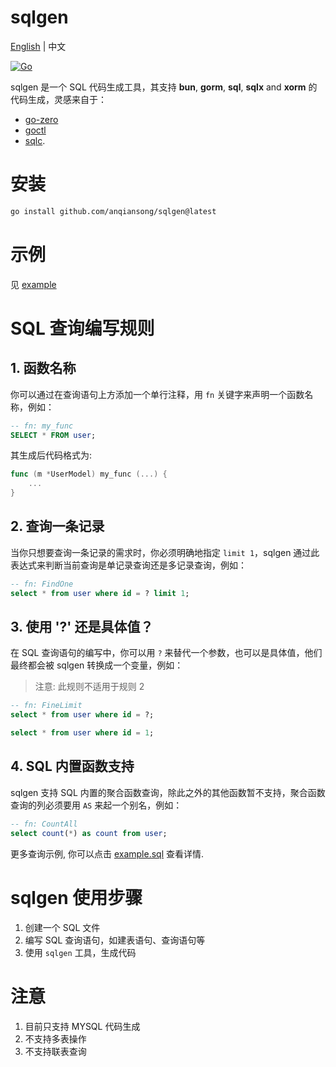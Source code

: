# sqlgen

[English](README.md) | 中文

[![Go](https://github.com/anqiansong/sqlgen/actions/workflows/go.yml/badge.svg?branch=main)](https://github.com/anqiansong/sqlgen/actions/workflows/go.yml)

sqlgen 是一个 SQL 代码生成工具，其支持 **bun**, **gorm**, **sql**, **sqlx** and **xorm** 的代码生成，灵感来自于：

- [go-zero](https://github.com/zeromicro/go-zero)
- [goctl](https://github.com/zeromicro/go-zero/tree/master/tools/goctl)
- [sqlc](https://github.com/kyleconroy/sqlc).


# 安装

```bash
go install github.com/anqiansong/sqlgen@latest
```

# 示例

 见 [example](https://github.com/anqiansong/sqlgen/tree/main/example)

#  SQL 查询编写规则
## 1. 函数名称
你可以通过在查询语句上方添加一个单行注释，用 `fn` 关键字来声明一个函数名称，例如：

```sql
-- fn: my_func
SELECT * FROM user;
```

其生成后代码格式为:

```go
func (m *UserModel) my_func (...) {
    ...
}
```

## 2. 查询一条记录
当你只想要查询一条记录的需求时，你必须明确地指定 `limit 1`，sqlgen 通过此表达式来判断当前查询是单记录查询还是多记录查询，例如：

```sql
-- fn: FindOne
select * from user where id = ? limit 1;
```

## 3. 使用 '?' 还是具体值？
在 SQL 查询语句的编写中，你可以用 `?` 来替代一个参数，也可以是具体值，他们最终都会被 sqlgen 转换成一个变量，例如：

> 注意: 此规则不适用于规则 2

```sql
-- fn: FineLimit
select * from user where id = ?;

select * from user where id = 1;

```

## 4. SQL 内置函数支持
sqlgen 支持 SQL 内置的聚合函数查询，除此之外的其他函数暂不支持，聚合函数查询的列必须要用 `AS` 来起一个别名，例如：

```sql
-- fn: CountAll
select count(*) as count from user;
```

更多查询示例, 你可以点击 [example.sql](https://github.com/anqiansong/sqlgen/blob/main/example/example.sql) 查看详情.

#  sqlgen 使用步骤
1. 创建一个 SQL 文件
2. 编写 SQL 查询语句，如建表语句、查询语句等
3. 使用 `sqlgen` 工具，生成代码

# 注意
1. 目前只支持 MYSQL 代码生成
3. 不支持多表操作
4. 不支持联表查询